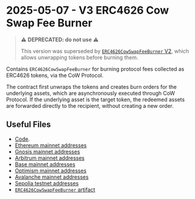 # 2025-05-07 - V3 ERC4626 Cow Swap Fee Burner

> ⚠️ **DEPRECATED: do not use** ⚠️
>
> This version was superseded by [`ERC4626CowSwapFeeBurner` V2](../../tasks/20250530-v3-erc4626-cow-swap-fee-burner-v2/), which allows unwrapping tokens before burning them.

Contains `ERC4626CowSwapFeeBurner` for burning protocol fees collected as ERC4626 tokens, via the CoW Protocol.

The contract first unwraps the tokens and creates burn orders for the underlying assets, which are asynchronously executed through CoW Protocol.
If the underlying asset is the target token, the redeemed assets are forwarded directly to the recipient, without creating a new order.

## Useful Files

- [Code](https://github.com/balancer/balancer-v3-monorepo/commit/f2c6974b4f3b503422ca99061df2af559970f135).
- [Ethereum mainnet addresses](./output/mainnet.json)
- [Gnosis mainnet addresses](./output/gnosis.json)
- [Arbitrum mainnet addresses](./output/arbitrum.json)
- [Base mainnet addresses](./output/base.json)
- [Optimism mainnet addresses](./output/optimism.json)
- [Avalanche mainnet addresses](./output/avalanche.json)
- [Sepolia testnet addresses](./output/sepolia.json)
- [`ERC4626CowSwapFeeBurner` artifact](./artifact/ERC4626CowSwapFeeBurner.json)

